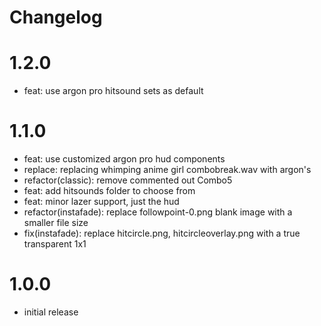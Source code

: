 # Changelog

# 1.2.0

- feat: use argon pro hitsound sets as default

# 1.1.0

- feat: use customized argon pro hud components
- replace: replacing whimping anime girl combobreak.wav with argon's
- refactor(classic): remove commented out Combo5
- feat: add hitsounds folder to choose from
- feat: minor lazer support, just the hud
- refactor(instafade): replace followpoint-0.png blank image with a smaller file size
- fix(instafade): replace hitcircle.png, hitcircleoverlay.png with a true transparent 1x1

# 1.0.0

- initial release
